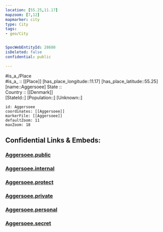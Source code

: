 ```yaml
---
location: [55.25,11.17] 
mapzoom: [7,12] 
mapmarker: city 
type: City
tags:
- geo/City


SpocWebEntityId: 28680
isDeleted: false
confidential: public

---
```

#is_a_/Place  
#is_a_ :: [[Place]] 
[has_place_longitude::11.17] 
[has_place_latitude::55.25] 
[name::Aggersoee] 
State ::  
Country :: [[Denmark]]  
[StateId::] 
[Population::] 
[Unknown::] 


```leaflet
id: Aggersoee
coordinates: [[Aggersoee]] 
markerFile: [[Aggersoee]] 
defaultZoom: 11 
maxZoom: 18
```


## Confidential Links & Embeds: 

### [Aggersoee.public](/_public/\Earth\Continent\Europe\Europe~North\Denmark\CityAggersoee.public.md) 

### [Aggersoee.internal](/_internal/\Earth\Continent\Europe\Europe~North\Denmark\CityAggersoee.internal.md) 

### [Aggersoee.protect](/_protect/\Earth\Continent\Europe\Europe~North\Denmark\CityAggersoee.protect.md) 

### [Aggersoee.private](/_private/\Earth\Continent\Europe\Europe~North\Denmark\CityAggersoee.private.md) 

### [Aggersoee.personal](/_personal/\Earth\Continent\Europe\Europe~North\Denmark\CityAggersoee.personal.md) 

### [Aggersoee.secret](/_secret/\Earth\Continent\Europe\Europe~North\Denmark\CityAggersoee.secret.md)

